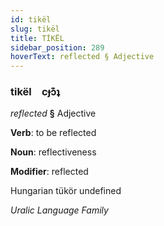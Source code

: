 ```yaml
---
id: tikël
slug: tikël
title: TİKËL
sidebar_position: 289
hoverText: reflected § Adjective
---
```


### tikël&emsp;<span kind="abugida">cɟɔ͊ʇ</span>

*reflected* **§** Adjective

**Verb**: to be reflected

**Noun**: reflectiveness

**Modifier**: reflected

Hungarian tükör undefined

*Uralic Language Family*